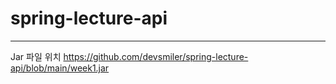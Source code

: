 # spring-lecture-api
---
Jar 파일 위치 
https://github.com/devsmiler/spring-lecture-api/blob/main/week1.jar
